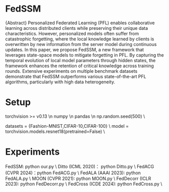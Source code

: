 # FedSSM
{Abstract}
Personalized Federated Learning (PFL) enables collaborative learning across distributed clients while preserving their unique data characteristics. However, personalized models often suffer from catastrophic forgetting, where the local knowledge learned by clients is overwritten by new information from the server model during continuous updates. In this paper, we propose FedSSM, a new framework that leverages state-space models to mitigate forgetting in PFL. By capturing the temporal evolution of local model parameters through hidden states, the framework enhances the retention of critical knowledge across training rounds. Extensive experiments on multiple benchmark datasets demonstrate that FedSSM outperforms various state-of-the-art PFL algorithms, particularly with high data heterogeneity.

# Setup
torchvision >= v0.13 \n
numpy \n
pandas \n
np.random.seed(500) \\

datasets = {Fashion-MNIST,CIFAR-10,CIFAR-100} \\
model = torchvision.models.resnet18(pretrained=False) \\

# Experiments
FedSSM: python our.py \\
Ditto (ICML 2020)： python Ditto.py \\
FedACG (CVPR 2024)：python FedACG.py \\
FedALA (AAAI 2023): python FedALA.py \\
MOON (CVPR 2021): python MOON.py \\
FedDecorr (ICLR 2023): python FedDecorr.py \\
FedCross (ICDE 2024): python FedCross.py \\
